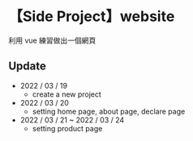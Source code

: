 # 【Side Project】website

利用 vue 練習做出一個網頁

## Update
- 2022 / 03 / 19
  - create a new project
- 2022 / 03 / 20
  - setting home page, about page, declare page
- 2022 / 03 / 21 ~ 2022 / 03 / 24
  - setting product page
